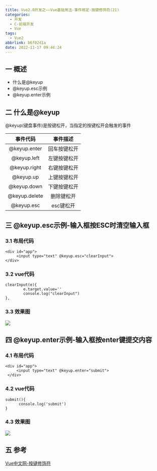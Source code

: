 ```yaml
---
title: Vue2.0开发之——Vue基础用法-事件绑定-按键修饰符(21)
categories:
  - 开发
  - C-前端开发
  - Vue
tags:
  - Vue2
abbrlink: b6f02d1a
date: 2022-11-17 09:44:24
---
```

## 一 概述

* 什么是@keyup
* @keyup.esc示例
* @keyup.enter示例

<!--more-->

## 二 什么是@keyup

@keyup(键盘事件)是按键松开，当指定的按键松开会触发的事件

|   事件代码    |   事件描述   |
| :-----------: | :----------: |
| @keyup.enter  | 回车按键松开 |
|  @keyup.left  | 左键按键松开 |
| @keyup.right  | 右键按键松开 |
|   @keyup.up   | 上键按键松开 |
|  @keyup.down  | 下键按键松开 |
| @keyup.delete |  删除键松开  |
|  @keyup.esc   |  esc键松开   |

## 三 @keyup.esc示例-输入框按ESC时清空输入框

### 3.1 布局代码

```
<div id="app">
     <input type="text" @keyup.esc="clearInput">
</div>
```

### 3.2 vue代码

```
clearInput(e){
        e.target.value=''
        console.log("clearInput")
},
```

### 3.3 效果图

![][1]

## 四 @keyup.enter示例-输入框按enter键提交内容

### 4.1 布局代码

```
<div id="app">
     <input type="text" @keyup.enter="submit">
 </div>
```

### 4.2 vue代码

```
submit(){
      console.log('submit')
}
```

### 4.3 效果图
![][2]

## 五 参考

[Vue中文网-按键修饰符][00]



[00]:https://v2.cn.vuejs.org/v2/guide/events.html#%E6%8C%89%E9%94%AE%E4%BF%AE%E9%A5%B0%E7%AC%A6
[1]:https://cdn.staticaly.com/gh/PGzxc/CDN/master/blog-vue/vue02-21-event-keyup-esc.gif
[2]:https://cdn.staticaly.com/gh/PGzxc/CDN/master/blog-vue/vue02-21-event-keyup-enter.gif